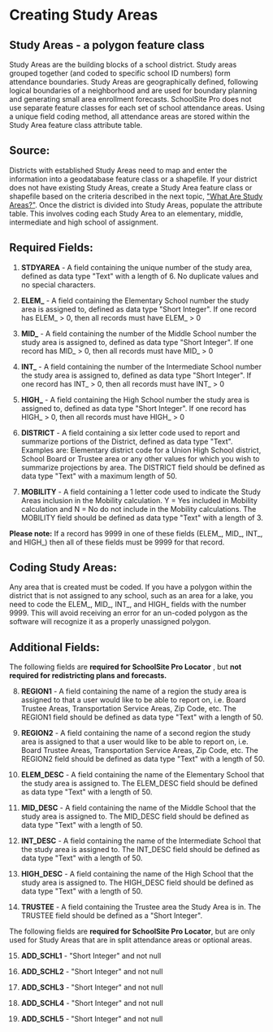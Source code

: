 # Creating Study Areas
## Study Areas - a polygon feature class
Study Areas are the building blocks of a school district. Study areas grouped together (and coded to specific school ID numbers) form attendance boundaries. Study Areas are geographically defined, following logical boundaries of a neighborhood and are used for boundary planning and generating small area enrollment forecasts. SchoolSite Pro does not use separate feature classes for each set of school attendance areas.  Using a unique field coding method, all attendance areas are stored within the Study Area feature class attribute table.

## Source:
Districts with established Study Areas need to map and enter the information into a geodatabase feature class or a shapefile. If your district does not have existing Study Areas, create a Study Area feature class or shapefile based on the criteria described in the next topic, ["What Are Study Areas?"](../dataManagement/studyAreas.md). Once the district is divided into Study Areas, populate the attribute table. This involves coding each Study Area to an elementary, middle,  intermediate and high school of assignment.

## Required Fields:
1. **STDYAREA** - A field containing the unique number of the study area, defined as data type "Text" with a length of 6. No duplicate values and no special characters.

1. **ELEM_** - A field containing the Elementary School number the study area is assigned to, defined as data type "Short Integer". If one record has ELEM_ > 0, then all records must have ELEM_ > 0

1. **MID_** - A field containing the number of the Middle School number the study area is assigned to, defined as data type "Short Integer". If one record has MID_ > 0, then all records must have MID_ > 0
1. **INT_** - A field containing the number of the Intermediate School number the study area is assigned to, defined as data type "Short Integer". If one record has INT_ > 0, then all records must have INT_ > 0

1. **HIGH_** - A field containing the High School number the study area is assigned to, defined as data type "Short Integer". If one record has HIGH_ > 0, then all records must have HIGH_ > 0

1. **DISTRICT** - A field containing a six letter code used to report and summarize portions of the District, defined as data type "Text".  Examples are: Elementary district code for a Union High School district, School Board or Trustee area or any other values for which you wish to summarize projections by area. The DISTRICT field should be defined as data type "Text" with a maximum length of 50.

1. **MOBILITY** - A field containing a 1 letter code used to indicate the Study Areas inclusion in the Mobility calculation.  Y = Yes included in Mobility calculation and N = No do not include in the Mobility calculations.  The MOBILITY field should be defined as data type "Text" with a length of 3.

 **Please note:** If a record has 9999 in one of these fields (ELEM_, MID_, INT_, and HIGH_) then all of these fields must be 9999 for that record.

## Coding Study Areas:
Any area that is created must be coded.  If you have a polygon within the district that is not assigned to any school, such as an area for a lake, you need to code the ELEM_, MID_, INT_, and HIGH_ fields with the number 9999.  This will avoid receiving an error for an un-coded polygon as the software will recognize it as a properly unassigned polygon.  

## Additional Fields:
The following fields are **required for SchoolSite Pro Locator** , but **not required for redistricting plans and forecasts.**

 

8. **REGION1**  - A field containing the name of a region the study area is assigned to that a user would like to be able to report on, i.e. Board Trustee Areas, Transportation Service Areas, Zip Code, etc. The REGION1 field should be defined as data type "Text" with a length of 50.

9. **REGION2**  - A field containing the name of a second region the study area is assigned to that a user would like to be able to report on, i.e. Board Trustee Areas, Transportation Service Areas, Zip Code,  etc. The REGION2 field should be defined as data type "Text" with a length of 50.

10. **ELEM_DESC** - A field containing the name of the Elementary School that the study area is assigned to. The ELEM_DESC field should be defined as data type "Text" with a length of 50.

11. **MID_DESC**  - A field containing the name of the Middle School that the study area is assigned to. The MID_DESC field should be defined as data type "Text" with a length of 50.

12. **INT_DESC**  - A field containing the name of the Intermediate School that the study area is assigned to. The INT_DESC field should be defined as data type "Text" with a length of 50.

13. **HIGH_DESC**  - A field containing the name of the High School that the study area is assigned to. The HIGH_DESC field should be defined as data type "Text" with a length of 50.

14. **TRUSTEE** - A field containing the Trustee area the Study Area is in. The TRUSTEE field should be defined as a "Short Integer".

The following fields are **required for SchoolSite Pro Locator**, but are only used for Study Areas that are in split attendance areas or optional areas.  

 

15. **ADD_SCHL1** - "Short Integer" and not null

16. **ADD_SCHL2** - "Short Integer" and not null

17. **ADD_SCHL3** - "Short Integer" and not null

18. **ADD_SCHL4** - "Short Integer" and not null

19. **ADD_SCHL5** - "Short Integer" and not null
